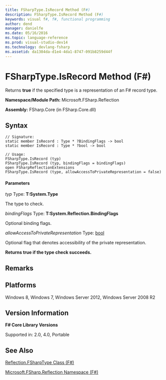 ```yaml
---
title: FSharpType.IsRecord Method (F#)
description: FSharpType.IsRecord Method (F#)
keywords: visual f#, f#, functional programming
author: dend
manager: danielfe
ms.date: 05/16/2016
ms.topic: language-reference
ms.prod: visual-studio-dev14
ms.technology: devlang-fsharp
ms.assetid: da1304da-d1e4-4da1-8747-091b8259d44f 
---
```


# FSharpType.IsRecord Method (F#)

Returns **true** if the specified type is a representation of an F# record type.

**Namespace/Module Path:** Microsoft.FSharp.Reflection

**Assembly:** FSharp.Core (in FSharp.Core.dll)


## Syntax

```
// Signature:
static member IsRecord : Type * ?BindingFlags -> bool
static member IsRecord : Type * ?bool -> bool

// Usage:
FSharpType.IsRecord (typ)
FSharpType.IsRecord (typ, bindingFlags = bindingFlags)
open FSharpReflectionExtensions
FSharpType.IsRecord (type, allowAccessToPrivateRepresentation = false)
```

#### Parameters
*typ*
Type: **T:System.Type**


The type to check.


*bindingFlags*
Type: **T:System.Reflection.BindingFlags**


Optional binding flags.


*allowAccessToPrivateRepresentation*
Type: [bool](https://msdn.microsoft.com/library/89c0cf9c-49ce-4207-a3be-555851a67dd5)


Optional flag that denotes accessibility of the private representation.



**Returns true if the type check succeeds.**
## Remarks

## Platforms
Windows 8, Windows 7, Windows Server 2012, Windows Server 2008 R2


## Version Information
**F# Core Library Versions**

Supported in: 2.0, 4.0, Portable




## See Also
[Reflection.FSharpType Class &#40;F&#35;&#41;](Reflection.FSharpType-Class-%5BFSharp%5D.md)

[Microsoft.FSharp.Reflection Namespace &#40;F&#35;&#41;](Microsoft.FSharp.Reflection-Namespace-%5BFSharp%5D.md)

